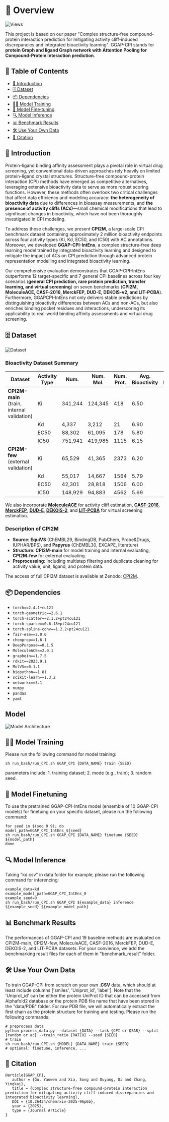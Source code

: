 # 🚀 Overview
![Views](https://komarev.com/ghpvc/?username=gu-yaowen&label=GGAP-CPI%20views&color=0e75b6&style=flat)

This project is based on our paper "Complex structure-free compound-protein interaction prediction for mitigating activity cliff-induced discrepancies and integrated bioactivity learning". GGAP-CPI stands for **protein Graph and ligand Graph network with Attention Pooling for Compound-Protein Interaction prediction**.

## 📖 Table of Contents

- [🎯 Introduction](#-introduction)  
- [🗄️ Dataset](#-dataset)  
- [📦 Dependencies](#-dependencies)  
- [🏋️‍♂️ Model Training](#-model-training)  
- [🔄 Model Fine‑tuning](#-model-finetuning)  
- [🔍 Model Inference](#-model-inference)  
- [📊 Benchmark Results](#-benchmark-results)  
- [🛠️ Use Your Own Data](#-use-your-own-data)  
- [📢 Citation](#-citation)


## 🎯 Introduction

Protein-ligand binding affinity assessment plays a pivotal role in virtual drug screening, yet conventional data-driven approaches rely heavily on limited protein-ligand crystal structures. Structure-free compound-protein interaction (CPI) methods have emerged as competitive alternatives, leveraging extensive bioactivity data to serve as more robust scoring functions. However, these methods often overlook two critical challenges that affect data efficiency and modeling accuracy: **the heterogeneity of bioactivity data** due to differences in bioassay measurements, and **the presence of activity cliffs (ACs)**—small chemical modifications that lead to significant changes in bioactivity, which have not been thoroughly investigated in CPI modeling. 

To address these challenges, we present **CPI2M**, a large-scale CPI benchmark dataset containing approximately 2 million bioactivity endpoints across four activity types (Ki, Kd, EC50, and IC50) with AC annotations. Moreover, we developed **GGAP-CPI-IntEns**, a complex structure-free deep learning model trained by integrated bioactivity learning and designed to mitigate the impact of ACs on CPI prediction through advanced protein representation modelling and integrated bioactivity learning. 

Our comprehensive evaluation demonstrates that GGAP-CPI-IntEns outperforms 12 target-specific and 7 general CPI baselines across four key scenarios (**general CPI prediction, rare protein prediction, transfer learning, and virtual screening**) on seven benchmarks (**CPI2M, MoleculeACE, CASF-2016, MerckFEP, DUD-E, DEKOIS-v2, and LIT-PCBA**). Furthermore, GGAPCPI-IntEns not only delivers stable predictions by distinguishing bioactivity differences between ACs and non-ACs, but also enriches binding pocket residues and interactions, underscoring its applicability to real-world binding affinity assessments and virtual drug screening.

## 🗄️ Dataset
![Dataset](https://github.com/gu-yaowen/Activity-cliff-prediction/blob/main/fig/dataset.jpg)

### Bioactivity Dataset Summary

| Dataset                | Activity Type | Num.     | Num. Mol. | Num. Prot. | Avg. Bioactivity | Std. Bioactivity | % AC   |
|------------------------|---------------|----------|-----------|------------|------------------|------------------|--------|
| **CPI2M-main** (train, internal validation) | Ki            | 341,244  | 124,345   | 418        | 6.50             | 1.42             | 25.39  |
|                        | Kd            | 4,337    | 3,212     | 21         | 6.90             | 1.60             | 34.03  |
|                        | EC50          | 88,302   | 61,095    | 178        | 5.80             | 1.56             | 25.08  |
|                        | IC50          | 751,941  | 419,985   | 1115       | 6.15             | 1.47             | 30.60  |
| **CPI2M-few** (external validation) | Ki            | 65,529   | 41,365    | 2373       | 6.20             | 1.60             | -      |
|                        | Kd            | 55,017   | 14,667    | 1564       | 5.79             | 1.35             | -      |
|                        | EC50          | 42,301   | 28,818    | 1506       | 6.00             | 1.48             | -      |
|                        | IC50          | 148,929  | 94,883    | 4562       | 5.69             | 1.43             | -      |

We also incorporate [**MoleculeACE**](https://github.com/molML/MoleculeACE) for activity cliff estimation, [**CASF-2016**](http://www.pdbbind.org.cn/casf.php), [**MerckFEP**](https://pubs.acs.org/doi/full/10.1021/acs.jcim.0c00900), [**DUD-E**](https://dude.docking.org/), [**DEKOIS-2**](http://www.dekois.com), and [**LIT-PCBA**](https://drugdesign.unistra.fr/LIT-PCBA/) for virtual screening estimation.

### Description of CPI2M

- **Source**: **EquiVS** (ChEMBL29, BindingDB, PubChem, Probe&Drugs, IUPHAR/BPS), and **Papyrus** (ChEMBL30, EXCAPE, literature)
- **Structure**: **CPI2M-main** for model training and internal evaluating, **CPI2M-few** for external evaluating.
- **Preprocessing**: Including multistep filtering and duplicate cleaning for activity value, unit, ligand, and protein data.

The access of full CPI2M dataset is available at Zenodo: [CPI2M](https://zenodo.org/records/13738981).

## 📦 Dependencies

- `torch==2.4.1+cu121`  
- `torch-geometric==2.6.1`  
- `torch-scatter==2.1.2+pt24cu121`  
- `torch-sparse==0.6.18+pt24cu121`  
- `torch-spline-conv==1.2.2+pt24cu121`  
- `fair-esm==2.0.0`  
- `chemprop==1.6.1`  
- `DeepPurpose==0.1.5`  
- `MoleculeACE==2.0.1`  
- `graphein==1.7.5`  
- `rdkit==2023.9.1`  
- `MolVS==0.1.1`  
- `biopython==1.81`  
- `scikit-learn==1.3.2`  
- `networkx==3.1`  
- `numpy`  
- `pandas`  
- `yaml`


## Model
![Model Architecture](https://github.com/gu-yaowen/Activity-cliff-prediction/blob/main/fig/model.jpg)

## 🏋️‍♂️ Model Training
Please run the following command for model training: 

```
sh run_bash/run_CPI.sh GGAP_CPI {DATA_NAME} train {SEED}
```

parameters include: 1. training dataset; 2. mode (e.g., train); 3. random seed.

## 🔄 Model Finetuning
To use the pretrained GGAP-CPI-IntEns model (ensemble of 10 GGAP-CPI models) for finetuing on your specific dataset, please run the following command:

```
for seed in $(seq 0 9); do
model_path=GGAP_CPI_IntEns_${seed}
sh run_bash/run_CPI.sh GGAP_CPI {DATA_NAME} finetune {SEED} ${model_path}
done
```

## 🔍 Model Inference
Taking "kd.csv" in data folder for example, please run the following command for inferencing:

```
example_data=kd
example_model_path=GGAP_CPI_IntEns_0
example_seed=0
sh run_bash/run_CPI.sh GGAP_CPI ${example_data} inference ${example_seed} ${example_model_path}
```

## 📊 Benchmark Results
The performances of GGAP-CPI and 19 baseline methods are evaluated on CPI2M-main, CPI2M-few, MoleculeACE, CASF-2016, MerckFEP, DUD-E, DEKOIS-2, and LIT-PCBA datasets. For your convience, 
we add the benchmarking result files for each of them in "benchmark_result" folder.


## 🛠️ Use Your Own Data
To train GGAP-CPI from scratch on your own **.CSV** data, which should at least include columns ['smiles', 'Uniprot_id', 'label']. Note that the 'Uniprot_id' can be either the protein UniProt ID that can be accessed from Alphafold2 database or the protein PDB file name that have been stored in the "data/PDB" folder. For raw PDB file, we will automatically extract the first chain as the protein structure for training and testing.
Please run the following commands:
```
# preprocess data
python process_data.py --dataset {DATA} --task {CPI or QSAR} --split {random or ac} --train_ratio {RATIO} --seed {SEED}
# train
sh run_bash/run_CPI.sh {MODEL} {DATA_NAME} train {SEED}
# optional: finetune, inference, ...
```

## 📢 Citation

```
@article{GGAP_CPI,
   author = {Gu, Yaowen and Xia, Song and Ouyang, Qi and Zhang, Yingkai},
   title = {Complex structure-free compound-protein interaction prediction for mitigating activity cliff-induced discrepancies and integrated bioactivity learning},
   DOI = {10.26434/chemrxiv-2025-96p6b},
   year = {2025},
   type = {Journal Article}
}
```
